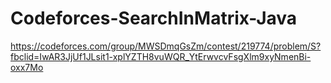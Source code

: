 # Codeforces-SearchInMatrix-Java

https://codeforces.com/group/MWSDmqGsZm/contest/219774/problem/S?fbclid=IwAR3JjUf1JLsit1-xplYZTH8vuWQR_YtErwvcvFsgXlm9xyNmenBi-oxx7Mo
